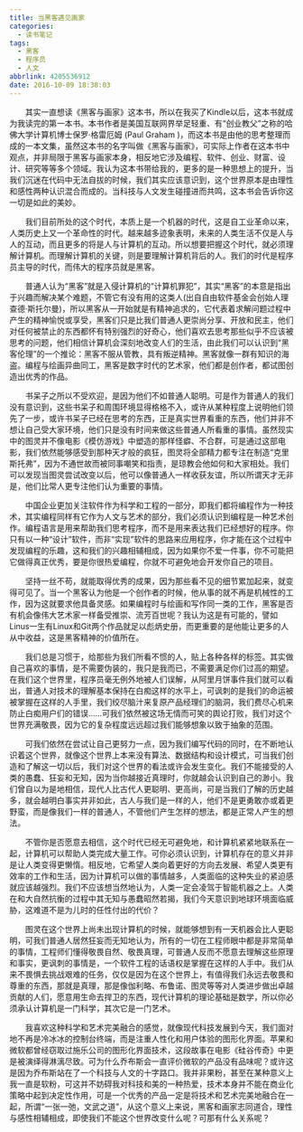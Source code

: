 ```yaml
---
title: 当黑客遇见画家
categories:
  - 读书笔记
tags:
  - 黑客
  - 程序员
  - 人文
abbrlink: 4205536912
date: 2016-10-09 18:38:03
---
```

&emsp;&emsp;其实一直想读《黑客与画家》这本书，所以在我买了Kindle以后，这本书就成为我读完的第一本书。本书作者是美国互联网界举足轻重、有“创业教父”之称的哈佛大学计算机博士保罗·格雷厄姆 (Paul Graham )，而这本书是由他的思考整理而成的一本文集，虽然这本书的名字叫做《黑客与画家》，可实际上作者在这本书中观点，并非局限于黑客与画家本身，相反地它涉及编程、软件、创业、财富、设计、研究等等多个领域。我认为这本书带给我的，更多的是一种思想上的提升，当我们沉迷在代码中无法自拔的时候，我们其实应该意识到，这个世界原本是由理性和感性两种认识混合而成的。当科技与人文发生碰撞进而共鸣，这本书会告诉你这一切是如此的美妙。

<!--more-->

&emsp;&emsp;我们目前所处的这个时代，本质上是一个机器的时代，这是自工业革命以来，人类历史上又一个革命性的时代。越来越多迹象表明，未来的人类生活不仅是人与人的互动，而且更多的将是人与计算机的互动。所以想要把握这个时代，就必须理解计算机。而理解计算机的关键，则是要理解计算机背后的人。我们的时代是程序员主导的时代，而伟大的程序员就是黑客。

&emsp;&emsp;普通人认为“黑客”就是入侵计算机的“计算机罪犯”，其实“黑客”的本意是指出于兴趣而解决某个难题，不管它有没有用的这类人(出自自由软件基金会创始人理查德·斯托尔曼)，所以黑客从一开始就是有精神追求的，它代表着求解问题过程中产生的精神愉悦或享受，黑客们只是比我们普通人更崇尚分享、开放和民主，他们对任何被禁止的东西都怀有特别强烈的好奇心，他们喜欢去思考那些似乎不应该被思考的问题，他们相信计算机会深刻地改变人们的生活，由此我们可以认识到“黑客伦理”的一个推论：黑客不服从管教，具有叛逆精神。黑客就像一群有知识的海盗。编程与绘画异曲同工，黑客是数字时代的艺术家，他们都是创作者，都试图创造出优秀的作品。

&emsp;&emsp;书呆子之所以不受欢迎，是因为他们不如普通人聪明。可是作为普通人的我们没有意识到，这些书呆子和周围环境显得格格不入，或许从某种程度上说明他们领先了一步，或许书呆子已经在思考的东西，正是真实世界看重的东西，他们并非不想让自己受大家环境，他们只是没有时间来做这些普通人所看重的事情。虽然现实中的图灵并不像电影《模仿游戏》中塑造的那样怪癖、不合群，可是通过这部电影，我们依然能够感受到那种天才般的疯狂，图灵将全部精力都专注在制造“克里斯托弗”，因为不通世故而被同事嘲笑和指责，是琼教会他如何和大家相处。我们可以发现当图灵尝试改变以后，他可以像普通人一样收获友谊，所以所谓天才无非是，他们比常人更专注他们认为重要的事情。

&emsp;&emsp;中国企业更加关注软件作为科学和工程的一部分，即我们都将编程作为一种技术，其实编程同样有它作为人文与艺术的部分，我们必须认识到编程是一种艺术创作。编程语言是用来帮助我们思考程序，而不是用来表达我们已经想好的程序。你只有以一种“设计”软件，而非“实现”软件的思路来应用程序，你才能在这个过程中发现编程的乐趣，这和我们的兴趣相辅相成，因为如果你不爱一件事，你不可能把它做得真正优秀，要是你很热爱编程，你就不可避免地会开发你自己的项目。

&emsp;&emsp;坚持一丝不苟，就能取得优秀的成果，因为那些看不见的细节累加起来，就变得可见了。当一个黑客认为他是一个创作者的时候，他从事的就不再是机械性的工作，因为这就要求他具备灵感。如果编程时与绘画和写作同一类的工作，黑客是否有机会像伟大艺术家一样备受推崇、流芳百世呢？我认为这是有可能的，譬如Linus一生有Linux和Git两个作品就足以彪炳史册，而更重要的是他能让更多的人从中收益，这是黑客精神的价值所在。

&emsp;&emsp;我们总是习惯于，给那些为我们所看不惯的人，贴上各种各样的标签。其实做自己喜欢的事情，是不需要伪装的，我只是我而已，不需要满足你们过高的期望。在我们这个世界里，程序员毫无例外地被人们误解，从阿里月饼事件我们就可以看出，普通人对技术的理解基本保持在白痴这样的水平上，可讽刺的是我们的命运被被掌握在这样的人手里，我们绞尽脑汁来复原产品经理们的脑洞，我们费尽心机来防止白痴用户们的错误……可我们依然被这场无情而可笑的舆论打败，我们对这个世界充满敬畏，因为它的复杂程度远远超过我们能够想象以致于抽象的范围。

&emsp;&emsp;可我们依然在尝试让自己更努力一点，因为我们编写代码的同时，在不断地认识着这个世界，就像这个世界上本来没有算法、数据结构和设计模式，可当我们创造和了解这一切以后，我们对这个世界的看法或许会发生变化。我们不能接受的人类的愚蠢、狂妄和无知，因为当你越接近真理时，你就越会认识到自己的渺小。我们曾自以为是地相信，现代人比古代人更聪明、更高尚，可是当我们了解的历史越多，就会越明白事实并非如此，古人与我们是一样的人，他们不是更勇敢亦或着更野蛮，而是像我们一样的普通人，不管他们产生怎样的想法，都是正常人产生的想法。

&emsp;&emsp;不管你是否愿意去相信，这个时代已经无可避免地，和计算机紧紧地联系在一起，计算机可以帮助人类完成大量工作。可你必须认识到，计算机存在的意义并非是让人类变得更懒惰。相反地，它希望人类向着更好的方向去发展、希望人类更有效率的工作和生活，因为计算机可以做的事情越多，人类面临的这种失业的紧迫感就应该越强烈。我们不应该想当然地认为，人类一定会凌驾于智能机器之上。人类在和大自然抗衡的过程中其无知与愚蠢昭然若揭，我们今天意识到地球环境面临威胁，这难道不是为儿时的任性付出的代价？

&emsp;&emsp;图灵在这个世界上尚未出现计算机的时候，就能够想到有一天机器会比人更聪明，可我们普通人居然狂妄而无知地认为，所有的一切在工程师眼中都是非常简单的事情，工程师们懂得敬畏自然、敬畏真理，可普通人反而不愿意去理解这些原理和事实，更讽刺的事情是，一个软件工程的话语权是掌握在这样的人手中。我们从来不畏惧去挑战艰难的任务，仅仅是因为在这个世界上，有值得我们永远去敬畏和尊重的东西，那就是真理，那是像伽利略、布鲁诺、图灵等等对人类进步做出卓越贡献的人们，愿意用生命去捍卫的东西，现代计算机的理论基础是数学，所以你必须承认计算机是一门科学，其次它是一门艺术。

&emsp;&emsp;我喜欢这种科学和艺术完美融合的感觉，就像现代科技发展到今天，我们面对地不再是冷冰冰的控制台终端，而是注重人性化和用户体验的图形化界面。苹果和微软都曾经窃取过施乐公司的图形化界面技术，这段故事在电影《硅谷传奇》中更是被演绎得淋漓尽致。可为什么乔布斯会一直评价微软的产品没有品味呢？或许这是因为乔布斯站在了一个科技与人文的十字路口。我并非果粉，甚至在某种意义上我一直是软粉，可这并不妨碍我对科技和美的一种热爱，技术本身并不能在商业化策略中起到决定性作用，可是一个优秀的产品一定是将技术和艺术完美地融合在一起，所谓“一张一弛，文武之道”，从这个意义上来说，黑客和画家志同道合，理性与感性相辅相成，即使我们不能这个世界改变什么呢？可那有什么关系呢？










